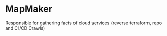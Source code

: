 # MapMaker
Responsible for gathering facts of cloud services (reverse terraform, repo and CI/CD Crawls)
